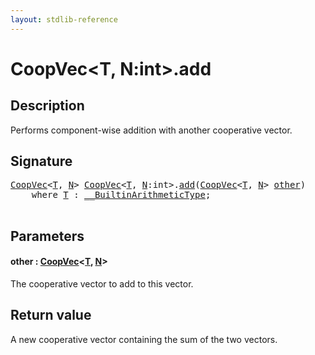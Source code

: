 ```yaml
---
layout: stdlib-reference
---
```


# CoopVec\<T, N:int\>\.add

## Description

Performs component-wise addition with another cooperative vector.



## Signature 

<pre>
<a href="../index.html" class="code_type">CoopVec</a>&lt;<a href="../index.html#typeparam-T" class="code_type">T</a>, <a href="../index.html#decl-N" class="code_var">N</a>&gt; <a href="../index.html" class="code_type">CoopVec</a>&lt;<a href="../index.html#typeparam-T" class="code_type">T</a>, <a href="../index.html#decl-N" class="code_var">N</a>:<span class="code_keyword">int</span>&gt;.<a href=".html">add</a>(<a href="../index.html" class="code_type">CoopVec</a>&lt;<a href="../index.html#typeparam-T" class="code_type">T</a>, <a href="../index.html#decl-N" class="code_var">N</a>&gt; <a href=".html#decl-other" class="code_param">other</a>)
    <span class='code_keyword'>where</span> <a href="../index.html#typeparam-T" class="code_type">T</a> : <a href="../../../interfaces/0_builtinarithmetictype-029j/index.html" class="code_type">__BuiltinArithmeticType</a>;

</pre>

## Parameters

####  <a id="decl-other"></a>other  : [CoopVec](../index.html)\<[T](../index.html#typeparam-T), [N](../index.html#decl-N)\>
The cooperative vector to add to this vector.


## Return value
A new cooperative vector containing the sum of the two vectors.


